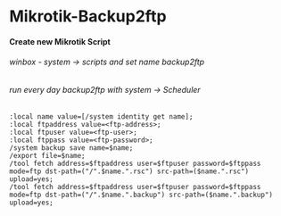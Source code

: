 # Mikrotik-Backup2ftp

#### Create new Mikrotik Script
###### winbox - system -> scripts and set name backup2ftp
###### run every day backup2ftp with system -> Scheduler 
```
:local name value=[/system identity get name];
:local ftpaddress value=<ftp-address>;
:local ftpuser value=<ftp-user>;
:local ftppass value=<ftp-password>;
/system backup save name=$name;
/export file=$name;
/tool fetch address=$ftpaddress user=$ftpuser password=$ftppass mode=ftp dst-path=("/".$name.".rsc") src-path=($name.".rsc") upload=yes;
/tool fetch address=$ftpaddress user=$ftpuser password=$ftppass mode=ftp dst-path=("/".$name.".backup") src-path=($name.".backup") upload=yes;
```

